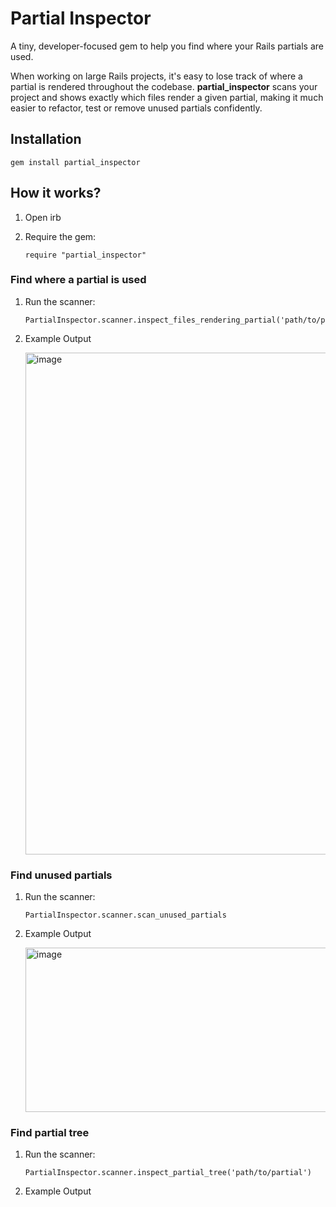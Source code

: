 # Partial Inspector
A tiny, developer-focused gem to help you find where your Rails partials are used.

When working on large Rails projects, it's easy to lose track of where a partial is rendered throughout the codebase. **partial_inspector** scans your project and shows exactly which files render a given partial, making it much easier to refactor, test or remove unused partials confidently.

## Installation

```
gem install partial_inspector
```


## How it works?
1. Open irb
2. Require the gem:
      
    ```
   require "partial_inspector"
     ```

### Find where a partial is used
1. Run the scanner:
      
   ```
   PartialInspector.scanner.inspect_files_rendering_partial('path/to/partial')
   ```
2. Example Output
   
   <img width="803" alt="image" src="https://github.com/user-attachments/assets/9008c2c1-d6ea-4497-945b-1e47823208fc" />

### Find unused partials
1. Run the scanner:
   
   ```
   PartialInspector.scanner.scan_unused_partials
   ```
2. Example Output

   <img width="606" height="263" alt="image" src="https://github.com/user-attachments/assets/f7aef983-be65-4167-9703-810f29631a95" />

### Find partial tree
1. Run the scanner:
   
   ```
   PartialInspector.scanner.inspect_partial_tree('path/to/partial')
   ```
2. Example Output

